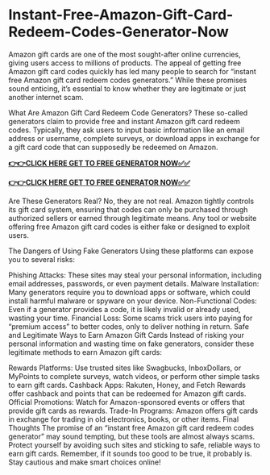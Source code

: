 # Instant-Free-Amazon-Gift-Card-Redeem-Codes-Generator-Now

Amazon gift cards are one of the most sought-after online currencies, giving users access to millions of products. The appeal of getting free Amazon gift card codes quickly has led many people to search for “instant free Amazon gift card redeem codes generators.” While these promises sound enticing, it’s essential to know whether they are legitimate or just another internet scam.

What Are Amazon Gift Card Redeem Code Generators?
These so-called generators claim to provide free and instant Amazon gift card redeem codes. Typically, they ask users to input basic information like an email address or username, complete surveys, or download apps in exchange for a gift card code that can supposedly be redeemed on Amazon.

[**👉👉CLICK HERE GET TO FREE GENERATOR NOW✅✅**](https://free24.raj-solution.com/free-amazon-gift-card/)

[**👉👉CLICK HERE GET TO FREE GENERATOR NOW✅✅**](https://free24.raj-solution.com/free-amazon-gift-card/)

Are These Generators Real?
No, they are not real. Amazon tightly controls its gift card system, ensuring that codes can only be purchased through authorized sellers or earned through legitimate means. Any tool or website offering free Amazon gift card codes is either fake or designed to exploit users.

The Dangers of Using Fake Generators
Using these platforms can expose you to several risks:

Phishing Attacks: These sites may steal your personal information, including email addresses, passwords, or even payment details.
Malware Installation: Many generators require you to download apps or software, which could install harmful malware or spyware on your device.
Non-Functional Codes: Even if a generator provides a code, it is likely invalid or already used, wasting your time.
Financial Loss: Some scams trick users into paying for “premium access” to better codes, only to deliver nothing in return.
Safe and Legitimate Ways to Earn Amazon Gift Cards
Instead of risking your personal information and wasting time on fake generators, consider these legitimate methods to earn Amazon gift cards:

Rewards Platforms: Use trusted sites like Swagbucks, InboxDollars, or MyPoints to complete surveys, watch videos, or perform other simple tasks to earn gift cards.
Cashback Apps: Rakuten, Honey, and Fetch Rewards offer cashback and points that can be redeemed for Amazon gift cards.
Official Promotions: Watch for Amazon-sponsored events or offers that provide gift cards as rewards.
Trade-In Programs: Amazon offers gift cards in exchange for trading in old electronics, books, or other items.
Final Thoughts
The promise of an “instant free Amazon gift card redeem codes generator” may sound tempting, but these tools are almost always scams. Protect yourself by avoiding such sites and sticking to safe, reliable ways to earn gift cards. Remember, if it sounds too good to be true, it probably is. Stay cautious and make smart choices online!
